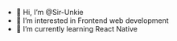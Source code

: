 - 👋 Hi, I’m @Sir-Unkie
- 👀 I’m interested in Frontend web development
- 🌱 I’m currently learning React Native


<!---
Sir-Unkie/Sir-Unkie is a ✨ special ✨ repository because its `README.md` (this file) appears on your GitHub profile.
You can click the Preview link to take a look at your changes.
--->
